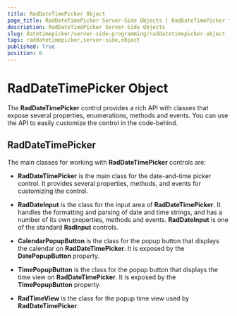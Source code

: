 ```yaml
---
title: RadDateTimePicker Object
page_title: RadDateTimePicker Server-Side Objects | RadDateTimePicker for ASP.NET AJAX Documentation
description: RadDateTimePicker Server-Side Objects
slug: datetimepicker/server-side-programming/raddatetimepicker-object
tags: raddatetimepicker,server-side,object
published: True
position: 0
---
```


# RadDateTimePicker Object



The **RadDateTimePicker** control provides a rich API with classes that expose several properties, enumerations, methods and events. You can use the API to easily customize the control in the code-behind.


## RadDateTimePicker

The main classes for working with **RadDateTimePicker** controls are:

* **RadDateTimePicker** is the main class for the date-and-time picker control. It provides several properties, methods, and events for customizing the control.

* **RadDateInput** is the class for the input area of **RadDateTimePicker**. It handles the formatting and parsing of date and time strings, and has a number of its own properties, methods and events. **RadDateInput** is one of the standard **RadInput** controls.

* **CalendarPopupButton** is the class for the popup button that displays the calendar on **RadDateTimePicker**. It is exposed by the **DatePopupButton** property.

* **TimePopupButton** is the class for the popup button that displays the time view on **RadDateTimePicker**. It is exposed by the **TimePopupButton** property.

* **RadTimeView** is the class for the popup time view used by **RadDateTimePicker**.


